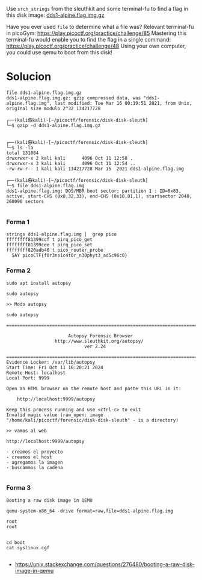 Use `srch_strings` from the sleuthkit and some terminal-fu to find a flag in this disk image: [dds1-alpine.flag.img.gz](https://mercury.picoctf.net/static/f63e4eba644c99e92324b65cbd875db6/dds1-alpine.flag.img.gz)

Have you ever used `file` to determine what a file was?
Relevant terminal-fu in picoGym: https://play.picoctf.org/practice/challenge/85
Mastering this terminal-fu would enable you to find the flag in a single command: https://play.picoctf.org/practice/challenge/48
Using your own computer, you could use qemu to boot from this disk!


# Solucion

```
file dds1-alpine.flag.img.gz 
dds1-alpine.flag.img.gz: gzip compressed data, was "dds1-alpine.flag.img", last modified: Tue Mar 16 00:19:51 2021, from Unix, original size modulo 2^32 134217728

┌──(kali㉿kali)-[~/picoctf/forensic/disk-disk-sleuth]
└─$ gzip -d dds1-alpine.flag.img.gz        


┌──(kali㉿kali)-[~/picoctf/forensic/disk-disk-sleuth]
└─$ ls -la
total 131084
drwxrwxr-x 2 kali kali      4096 Oct 11 12:58 .
drwxrwxr-x 3 kali kali      4096 Oct 11 12:54 ..
-rw-rw-r-- 1 kali kali 134217728 Mar 15  2021 dds1-alpine.flag.img
                                                                                             
┌──(kali㉿kali)-[~/picoctf/forensic/disk-disk-sleuth]
└─$ file dds1-alpine.flag.img 
dds1-alpine.flag.img: DOS/MBR boot sector; partition 1 : ID=0x83, active, start-CHS (0x0,32,33), end-CHS (0x10,81,1), startsector 2048, 260096 sectors


```

### Forma 1
```
strings dds1-alpine.flag.img |  grep pico
ffffffff81399ccf t pirq_pico_get
ffffffff81399cee t pirq_pico_set
ffffffff820adb46 t pico_router_probe
  SAY picoCTF{f0r3ns1c4t0r_n30phyt3_ad5c96c0}

```

### Forma 2
```
sudo apt install autopsy

sudo autopsy

>> Modo autopsy

sudo autopsy 

============================================================================

                       Autopsy Forensic Browser 
                  http://www.sleuthkit.org/autopsy/
                             ver 2.24 

============================================================================
Evidence Locker: /var/lib/autopsy
Start Time: Fri Oct 11 16:20:21 2024
Remote Host: localhost
Local Port: 9999

Open an HTML browser on the remote host and paste this URL in it:

    http://localhost:9999/autopsy

Keep this process running and use <ctrl-c> to exit
Invalid magic value (raw_open: image "/home/kali/picoctf/forensic/disk-disk-sleuth" - is a directory)

>> vamos al web

http://localhost:9999/autopsy

- creamos el proyecto
- creamos el host
- agregamos la imagen
- buscammos la cadena


```

### Forma 3

```
Booting a raw disk image in QEMU

qemu-system-x86_64 -drive format=raw,file=dds1-alpine.flag.img

root
root


cd boot
cat syslinux.cgf


```

- https://unix.stackexchange.com/questions/276480/booting-a-raw-disk-image-in-qemu